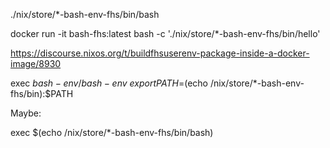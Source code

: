 



./nix/store/*-bash-env-fhs/bin/bash


docker run -it bash-fhs:latest bash -c './nix/store/*-bash-env-fhs/bin/hello'


https://discourse.nixos.org/t/buildfhsuserenv-package-inside-a-docker-image/8930


exec ${bash-env}/bash-env \ export PATH=$(echo /nix/store/*-bash-env-fhs/bin):$PATH


Maybe:

exec $(echo /nix/store/*-bash-env-fhs/bin/bash)
